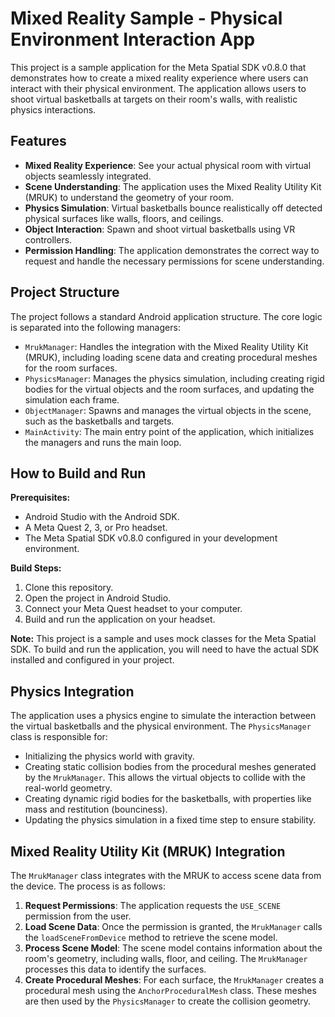 # Mixed Reality Sample - Physical Environment Interaction App

This project is a sample application for the Meta Spatial SDK v0.8.0 that demonstrates how to create a mixed reality experience where users can interact with their physical environment. The application allows users to shoot virtual basketballs at targets on their room's walls, with realistic physics interactions.

## Features

*   **Mixed Reality Experience**: See your actual physical room with virtual objects seamlessly integrated.
*   **Scene Understanding**: The application uses the Mixed Reality Utility Kit (MRUK) to understand the geometry of your room.
*   **Physics Simulation**: Virtual basketballs bounce realistically off detected physical surfaces like walls, floors, and ceilings.
*   **Object Interaction**: Spawn and shoot virtual basketballs using VR controllers.
*   **Permission Handling**: The application demonstrates the correct way to request and handle the necessary permissions for scene understanding.

## Project Structure

The project follows a standard Android application structure. The core logic is separated into the following managers:

*   `MrukManager`: Handles the integration with the Mixed Reality Utility Kit (MRUK), including loading scene data and creating procedural meshes for the room surfaces.
*   `PhysicsManager`: Manages the physics simulation, including creating rigid bodies for the virtual objects and the room surfaces, and updating the simulation each frame.
*   `ObjectManager`: Spawns and manages the virtual objects in the scene, such as the basketballs and targets.
*   `MainActivity`: The main entry point of the application, which initializes the managers and runs the main loop.

## How to Build and Run

**Prerequisites:**

*   Android Studio with the Android SDK.
*   A Meta Quest 2, 3, or Pro headset.
*   The Meta Spatial SDK v0.8.0 configured in your development environment.

**Build Steps:**

1.  Clone this repository.
2.  Open the project in Android Studio.
3.  Connect your Meta Quest headset to your computer.
4.  Build and run the application on your headset.

**Note:** This project is a sample and uses mock classes for the Meta Spatial SDK. To build and run the application, you will need to have the actual SDK installed and configured in your project.

## Physics Integration

The application uses a physics engine to simulate the interaction between the virtual basketballs and the physical environment. The `PhysicsManager` class is responsible for:

*   Initializing the physics world with gravity.
*   Creating static collision bodies from the procedural meshes generated by the `MrukManager`. This allows the virtual objects to collide with the real-world geometry.
*   Creating dynamic rigid bodies for the basketballs, with properties like mass and restitution (bounciness).
*   Updating the physics simulation in a fixed time step to ensure stability.

## Mixed Reality Utility Kit (MRUK) Integration

The `MrukManager` class integrates with the MRUK to access scene data from the device. The process is as follows:

1.  **Request Permissions**: The application requests the `USE_SCENE` permission from the user.
2.  **Load Scene Data**: Once the permission is granted, the `MrukManager` calls the `loadSceneFromDevice` method to retrieve the scene model.
3.  **Process Scene Model**: The scene model contains information about the room's geometry, including walls, floor, and ceiling. The `MrukManager` processes this data to identify the surfaces.
4.  **Create Procedural Meshes**: For each surface, the `MrukManager` creates a procedural mesh using the `AnchorProceduralMesh` class. These meshes are then used by the `PhysicsManager` to create the collision geometry.

